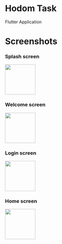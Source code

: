 # Hodom Task
 Flutter Application


## <h1>Screenshots</h1>
<h3>Splash screen</h3>
<img src="https://user-images.githubusercontent.com/44899782/93010299-6dd29d00-f58b-11ea-9adf-4f1a97beee47.png" width= "100">
<h3>Welcome screen</h3>
<img src="https://user-images.githubusercontent.com/44899782/93016761-dd647e80-f5c3-11ea-983b-05bde7ea792a.png" width= "100">
<h3>Login screen</h3>
<img src="https://user-images.githubusercontent.com/44899782/93016795-0edd4a00-f5c4-11ea-8855-c72a4959c3f6.png" width= "100">
<h3>Home screen</h3>
<img src="https://user-images.githubusercontent.com/44899782/93016768-e3f2f600-f5c3-11ea-8107-df7cbdf52b72.png" width= "100">


